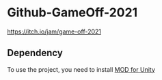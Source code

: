# Github-GameOff-2021
https://itch.io/jam/game-off-2021

## Dependency
To use the project, you need to install [MOD for Unity](https://assetstore.unity.com/packages/p/fmod-for-unity-161631)
